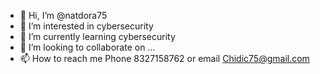 - 👋 Hi, I’m @natdora75
- 👀 I’m interested in cybersecurity
- 🌱 I’m currently learning cybersecurity
- 💞️ I’m looking to collaborate on ...
- 📫 How to reach me Phone 8327158762 or email Chidic75@gmail.com

<!---
natdora75/natdora75 is a ✨ special ✨ repository because its `README.md` (this file) appears on your GitHub profile.
You can click the Preview link to take a look at your changes.
--->
